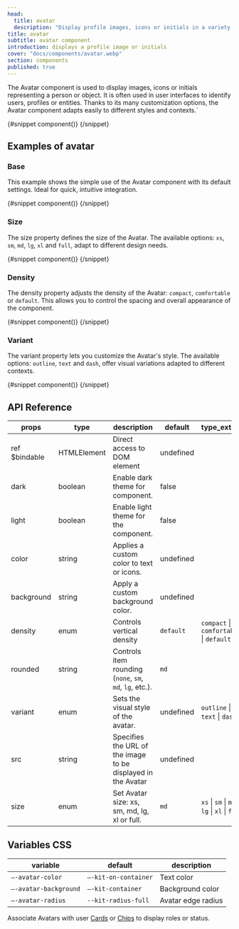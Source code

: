 ```yaml
---
head:
  title: avatar
  description: "Display profile images, icons or initials in a variety of formats. Perfect for lists, headers or cards."
title: avatar
subtitle: avatar component
introduction: displays a profile image or initials
cover: "docs/components/avatar.webp"
section: components
published: true
---
```


<script>
    import { Sandbox } from '$lib/components/index.js';
    // components
    import AvatarBase from "$lib/components/docs/avatar/avatar-base.svelte";
    import AvatarBaseCode from "$lib/components/docs/avatar/avatar-base.svelte?raw";
    import AvatarDensity from "$lib/components/docs/avatar/avatar-density.svelte";
    import AvatarDensityCode from "$lib/components/docs/avatar/avatar-density.svelte?raw";
    import AvatarSize from "$lib/components/docs/avatar/avatar-size.svelte";
    import AvatarSizeCode from "$lib/components/docs/avatar/avatar-size.svelte?raw";
    import AvatarVariant from "$lib/components/docs/avatar/avatar-variant.svelte";
    import AvatarVariantCode from "$lib/components/docs/avatar/avatar-variant.svelte?raw";
</script>

The Avatar component is used to display images, icons or initials representing a person or object. It is often used in user interfaces to identify users, profiles or entities. Thanks to its many customization options, the Avatar component adapts easily to different styles and contexts.`

<Sandbox name="avatar-sandbox" code={AvatarBaseCode} presentation>
	{#snippet component()}
		<AvatarBase/>
	{/snippet}
</Sandbox>

## Examples of avatar

### Base

This example shows the simple use of the Avatar component with its default settings. Ideal for quick, intuitive integration.

<Sandbox name="avatar-base-sandbox" code={AvatarBaseCode}>
	{#snippet component()}
		<AvatarBase/>
	{/snippet}
</Sandbox>

### Size

The size property defines the size of the Avatar. The available options: `xs`, `sm`, `md`, `lg`, `xl` and `full`, adapt to different design needs.

<Sandbox name="avatar-size-sandbox" code={AvatarSizeCode}>
	{#snippet component()}
		<AvatarSize/>
	{/snippet}
</Sandbox>

### Density

The density property adjusts the density of the Avatar: `compact`, `comfortable` or `default`. This allows you to control the spacing and overall appearance of the component.

<Sandbox name="avatar-density-sandbox" code={AvatarDensityCode}>
	{#snippet component()}
		<AvatarDensity/>
	{/snippet}
</Sandbox>

### Variant

The variant property lets you customize the Avatar's style. The available options: `outline`, `text` and `dash`, offer visual variations adapted to different contexts.

<Sandbox name="avatar-variant-sandbox" code={AvatarVariantCode}>
	{#snippet component()}
		<AvatarVariant/>
	{/snippet}
</Sandbox>

## API Reference

| props         | type        | description                                                  | default   | type_extend                                    |
| ------------- | ----------- | ------------------------------------------------------------ | --------- | ---------------------------------------------- |
| ref $bindable | HTMLElement | Direct access to DOM element                                 | undefined |                                                |
| dark          | boolean     | Enable dark theme for component.                             | false     |                                                |
| light         | boolean     | Enable light theme for the component.                        | false     |                                                |
| color         | string      | Applies a custom color to text or icons.                     | undefined |                                                |
| background    | string      | Apply a custom background color.                             | undefined |                                                |
| density       | enum        | Controls vertical density                                    | `default` | `compact` \| `comfortable` \| `default`        |
| rounded       | string      | Controls item rounding (`none`, `sm`, `md`, `lg`, etc.).     | `md`      |                                                |
| variant       | enum        | Sets the visual style of the avatar.                         | undefined | `outline` \| `text` \| `dash`                  |
| src           | string      | Specifies the URL of the image to be displayed in the Avatar | undefined |                                                |
| size          | enum        | Set Avatar size: xs, sm, md, lg, xl or full.                 | `md`      | `xs` \| `sm` \| `md` \| `lg` \| `xl` \| `full` |

## Variables CSS

| variable              | default              | description        |
| --------------------- | -------------------- | ------------------ |
| `–-avatar-color`      | `–-kit-on-container` | Text color         |
| `–-avatar-background` | `–-kit-container`    | Background color   |
| `–-avatar-radius`     | `--kit-radius-full`  | Avatar edge radius |

Associate Avatars with user [Cards](/docs/components/card) or [Chips](/docs/components/chip) to display roles or status.
